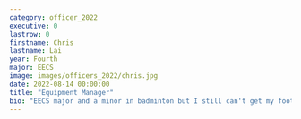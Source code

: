 ```yaml
---
category: officer_2022
executive: 0
lastrow: 0
firstname: Chris
lastname: Lai
year: Fourth
major: EECS
image: images/officers_2022/chris.jpg
date: 2022-08-14 00:00:00
title: "Equipment Manager"
bio: "EECS major and a minor in badminton but I still can't get my footwork right. Will be ur badminton bud if you need one :>"
---
```

